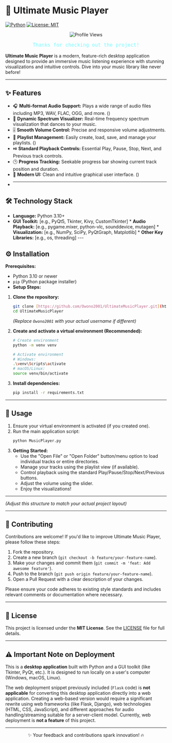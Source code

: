# 🎵 Ultimate Music Player

[![Python](https://img.shields.io/badge/Python-3.10%2B-blue)](https://python.org)
[![License: MIT](https://img.shields.io/badge/License-MIT-yellow.svg)](LICENSE) <div align="center">
  <img src="https://komarev.com/ghpvc/?username=Owono2001&style=flat-square&color=7DF9FF" alt="Profile Views">
  <p style="font-family: 'Space Mono', monospace; color: #7DF9FF; font-size: 1.1em;">Thanks for checking out the project!</p>
</div>

**Ultimate Music Player** is a modern, feature-rich desktop application designed to provide an immersive music listening experience with stunning visualizations and intuitive controls. Dive into your music library like never before!

---

## ✨ Features

* 🎧 **Multi-format Audio Support:** Plays a wide range of audio files including MP3, WAV, FLAC, OGG, and more. ()
* 🌈 **Dynamic Spectrum Visualizer:** Real-time frequency spectrum visualization that dances to your music.
* 🎚️ **Smooth Volume Control:** Precise and responsive volume adjustments.
* 📁 **Playlist Management:** Easily create, load, save, and manage your playlists. ()
* ⏯️ **Standard Playback Controls:** Essential Play, Pause, Stop, Next, and Previous track controls.
* 🕒 **Progress Tracking:** Seekable progress bar showing current track position and duration.
* 🎨 **Modern UI:** Clean and intuitive graphical user interface. ()
* ---


## 🛠️ Technology Stack

* **Language:** Python 3.10+
* **GUI Toolkit:** [e.g., PyQt5, Tkinter, Kivy, CustomTkinter] * **Audio Playback:** [e.g., pygame.mixer, python-vlc, sounddevice, mutagen] * **Visualization:** [e.g., NumPy, SciPy, PyQtGraph, Matplotlib] * **Other Key Libraries:** [e.g., os, threading] ---

## ⚙️ Installation

**Prerequisites:**
* Python 3.10 or newer
* `pip` (Python package installer)
* **Setup Steps:**

1.  **Clone the repository:**
    ```bash
    git clone [https://github.com/Owono2001/UltimateMusicPlayer.git](https://www.google.com/search?q=https://github.com/Owono2001/UltimateMusicPlayer.git)
    cd UltimateMusicPlayer
    ```
    *(Replace `Owono2001` with your actual username if different)*

2.  **Create and activate a virtual environment (Recommended):**
    ```bash
    # Create environment
    python -m venv venv

    # Activate environment
    # Windows:
    .\venv\Scripts\activate
    # macOS/Linux:
    source venv/bin/activate
    ```

3.  **Install dependencies:**
    ```bash
    pip install -r requirements.txt
    ```

---

## 🚀 Usage

1.  Ensure your virtual environment is activated (if you created one).
2.  Run the main application script:
    ```bash
    python MusicPlayer.py
    ```
3.  **Getting Started:**
    * Use the "Open File" or "Open Folder" button/menu option to load individual tracks or entire directories.
    * Manage your tracks using the playlist view (if available).
    * Control playback using the standard Play/Pause/Stop/Next/Previous buttons.
    * Adjust the volume using the slider.
    * Enjoy the visualizations!

---

*(Adjust this structure to match your actual project layout)*

---

## 🤝 Contributing

Contributions are welcome! If you'd like to improve Ultimate Music Player, please follow these steps:

1.  Fork the repository.
2.  Create a new branch (`git checkout -b feature/your-feature-name`).
3.  Make your changes and commit them (`git commit -m 'feat: Add awesome feature'`).
4.  Push to the branch (`git push origin feature/your-feature-name`).
5.  Open a Pull Request with a clear description of your changes.

Please ensure your code adheres to existing style standards and includes relevant comments or documentation where necessary.

---

## 📄 License

This project is licensed under the **MIT License**. See the [LICENSE](LICENSE) file for full details.

---

## ⚠️ Important Note on Deployment

This is a **desktop application** built with Python and a GUI toolkit (like Tkinter, PyQt, etc.). It is designed to run locally on a user's computer (Windows, macOS, Linux).

The web deployment snippet previously included (`Flask` code) is **not applicable** for converting this desktop application directly into a web application. Creating a web-based version would require a significant rewrite using web frameworks (like Flask, Django), web technologies (HTML, CSS, JavaScript), and different approaches for audio handling/streaming suitable for a server-client model. Currently, web deployment is **not a feature** of this project.

---

<p align="center">✨ Your feedback and contributions spark innovation! 🔥</p>
